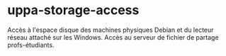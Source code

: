 # uppa-storage-access
Accès à l'espace disque des machines physiques Debian et du lecteur réseau attaché sur les Windows. Accès au serveur de fichier de partage profs-étudiants.
